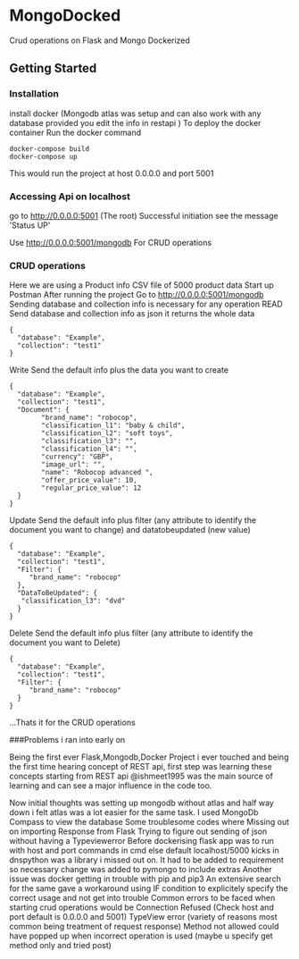 # MongoDocked
 Crud operations on Flask and Mongo Dockerized
## Getting Started
### Installation
install docker
(Mongodb atlas was setup and can also work with any database provided you edit the info in restapi )
To deploy the docker container
Run the docker command
```
docker-compose build
docker-compose up
```
This would run the project at host 0.0.0.0 and port 5001

### Accessing Api on localhost

go to http://0.0.0.0:5001
(The root) Successful initiation see the message 'Status UP'

Use http://0.0.0.0:5001/mongodb
For CRUD operations

### CRUD operations
Here we are using a Product info CSV file of 5000 product data
Start up Postman
After running the project
Go to http://0.0.0.0:5001/mongodb
Sending database and collection info is necessary for any operation
READ
Send database and collection info as json it returns the whole data
```
{
  "database": "Example",
  "collection": "test1"
}
```
Write
Send the default info plus the data you want to create
```
{
  "database": "Example",
  "collection": "test1",
  "Document": {
        "brand_name": "robocop",
        "classification_l1": "baby & child",
        "classification_l2": "soft toys",
        "classification_l3": "",
        "classification_l4": "",
        "currency": "GBP",
        "image_url": "",
        "name": "Robocop advanced ",
        "offer_price_value": 10,
        "regular_price_value": 12
  }
}
```
Update
Send the default info plus filter (any attribute to identify the document you want to change) and datatobeupdated (new value)
```
{
  "database": "Example",
  "collection": "test1",
  "Filter": {
     "brand_name": "robocop"
  },
  "DataToBeUpdated": {
   "classification_l3": "dvd"
  }
}

```
Delete
Send the default info plus filter (any attribute to identify the document you want to Delete)
```
{
  "database": "Example",
  "collection": "test1",
  "Filter": {
     "brand_name": "robocop"
  }
}
```

...Thats it for the CRUD operations

###Problems i ran into early on

Being the first ever Flask,Mongodb,Docker Project i ever touched and being the first time hearing concept of REST api,
first step was learning these concepts starting from REST api
@ishmeet1995 was the main source of learning and can see a major influence in the code too.

Now initial thoughts was setting up mongodb without atlas and half way down i felt atlas was a lot easier for the same task.
I used MongoDb Compass to view the database
Some troublesome codes where
Missing out on importing Response from Flask
Trying to figure out sending of json without having a Typeviewerror
Before dockerising flask app was to run with host and port commands in cmd else default localhost/5000 kicks in
dnspython was a library i missed out on.
It had to be added to requirement so necessary change was added to pymongo to include extras
Another issue was docker getting in trouble with pip and pip3
An extensive search for the same gave a workaround using IF condition to explicitely specify the correct usage and not get into trouble
Common errors to be faced when starting crud operations would be
Connection Refused (Check host and port default is 0.0.0.0 and 5001)
TypeView error (variety of reasons most common being treatment of request response)
Method not allowed could have popped up when incorrect operation is used (maybe u specify get method only and tried post)
